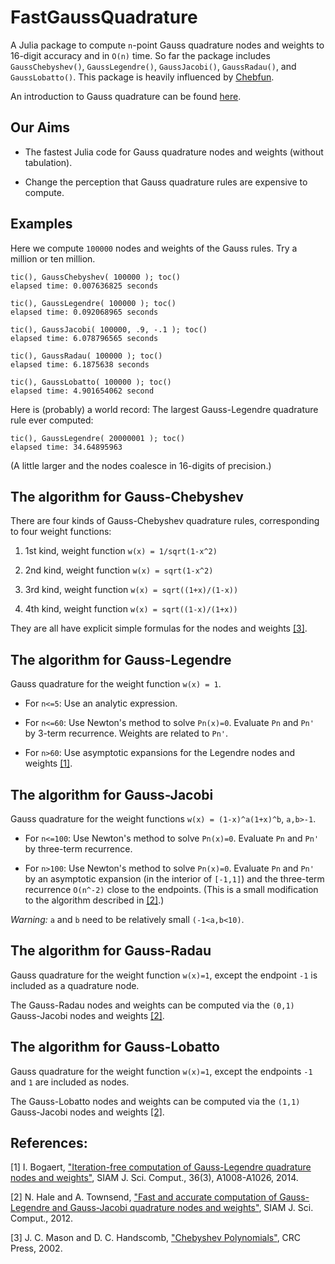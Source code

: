 FastGaussQuadrature
=========
A Julia package to compute `n`-point Gauss quadrature nodes and weights to 16-digit accuracy and in `O(n)` time. So far the package includes `GaussChebyshev()`, `GaussLegendre()`, `GaussJacobi()`, `GaussRadau()`, and `GaussLobatto()`. This package is heavily influenced by <a href="http://www.chebfun.org">Chebfun</a>. 

An introduction to Gauss quadrature can be found <a href="http://en.wikipedia.org/wiki/Gaussian_quadrature">here</a>.

## Our Aims 

* The fastest Julia code for Gauss quadrature nodes and weights (without tabulation). 

* Change the perception that Gauss quadrature rules are expensive to compute. 

## Examples 
Here we compute `100000` nodes and weights of the Gauss rules. Try a million or ten million. 

```
tic(), GaussChebyshev( 100000 ); toc()
elapsed time: 0.007636825 seconds

tic(), GaussLegendre( 100000 ); toc() 
elapsed time: 0.092068965 seconds

tic(), GaussJacobi( 100000, .9, -.1 ); toc() 
elapsed time: 6.078796565 seconds

tic(), GaussRadau( 100000 ); toc() 
elapsed time: 6.1875638 seconds

tic(), GaussLobatto( 100000 ); toc() 
elapsed time: 4.901654062 second
```

Here is (probably) a world record: The largest Gauss-Legendre quadrature rule ever computed: 
```
tic(), GaussLegendre( 20000001 ); toc()
elapsed time: 34.64895963
```
(A little larger and the nodes coalesce in 16-digits of precision.)

## The algorithm for Gauss-Chebyshev
There are four kinds of Gauss-Chebyshev quadrature rules, corresponding to four weight functions: 

1. 1st kind, weight function `w(x) = 1/sqrt(1-x^2)`

2. 2nd kind, weight function `w(x) = sqrt(1-x^2)` 

3. 3rd kind, weight function `w(x) = sqrt((1+x)/(1-x))`

4. 4th kind, weight function `w(x) = sqrt((1-x)/(1+x))` 

They are all have explicit simple formulas for the nodes and weights <a href="http://books.google.com/books?id=8FHf0P3to0UC&lpg=PP1&pg=PA180#v=onepage&q&f=false">[3]</a>. 
## The algorithm for Gauss-Legendre
Gauss quadrature for the weight function `w(x) = 1`. 

* For `n<=5`: Use an analytic expression.
 
* For `n<=60`: Use Newton's method to solve `Pn(x)=0`. Evaluate `Pn` and `Pn'` by 3-term recurrence. Weights are related to `Pn'`. 
 
* For `n>60`: Use asymptotic expansions for the Legendre nodes and weights <a href="http://epubs.siam.org/doi/abs/10.1137/140954969">[1]</a>.  

## The algorithm for Gauss-Jacobi
Gauss quadrature for the weight functions `w(x) = (1-x)^a(1+x)^b`, `a,b>-1`.

*  For `n<=100`: Use Newton's method to solve `Pn(x)=0`. Evaluate `Pn` and `Pn'` by three-term recurrence.

*  For `n>100`: Use Newton's method to solve `Pn(x)=0`. Evaluate `Pn` and `Pn'` by an asymptotic expansion (in the interior of `[-1,1]`) and the three-term recurrence `O(n^-2)` close to the endpoints. (This is a small modification to the algorithm described in <a href="http://epubs.siam.org/doi/abs/10.1137/120889873">[2]</a>.) 

*Warning:* `a` and `b` need to be relatively small `(-1<a,b<10)`. 

## The algorithm for Gauss-Radau
Gauss quadrature for the weight function `w(x)=1`, except the endpoint `-1` is included as a quadrature node. 

The Gauss-Radau nodes and weights can be computed via the `(0,1)` Gauss-Jacobi nodes and weights <a href="http://epubs.siam.org/doi/abs/10.1137/120889873">[2]</a>. 
 
## The algorithm for Gauss-Lobatto
Gauss quadrature for the weight function `w(x)=1`, except the endpoints `-1` and `1` are included as nodes. 

The Gauss-Lobatto nodes and weights can be computed via the `(1,1)` Gauss-Jacobi nodes and weights <a href="http://epubs.siam.org/doi/abs/10.1137/120889873">[2]</a>. 

## References:
[1] I. Bogaert, <a href="http://epubs.siam.org/doi/abs/10.1137/140954969">"Iteration-free computation of Gauss-Legendre quadrature
       nodes and weights"</a>, SIAM J. Sci. Comput., 36(3), A1008-A1026, 2014.

[2] N. Hale and A. Townsend, <a href="http://epubs.siam.org/doi/abs/10.1137/120889873">"Fast and accurate computation of Gauss-Legendre and Gauss-Jacobi quadrature 
       nodes and weights"</a>, SIAM J. Sci. Comput., 2012.

[3] J. C. Mason and D. C. Handscomb, <a href="http://books.google.com/books?id=8FHf0P3to0UC&lpg=PP1&dq=Mason%20and%20Handscomb&pg=PP1#v=onepage&q=Mason%20and%20Handscomb&f=false">"Chebyshev Polynomials"</a>, CRC Press, 2002.
